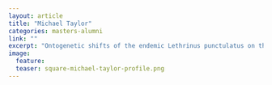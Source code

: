 ```yaml
---
layout: article
title: "Michael Taylor"
categories: masters-alumni
link: ""
excerpt: "Ontogenetic shifts of the endemic Lethrinus punctulatus on the North West Shelf (2016)"
image:
  feature: 
  teaser: square-michael-taylor-profile.png
---
```


